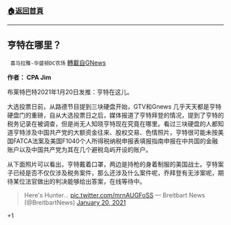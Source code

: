 ###  [:house:返回首頁](https://github.com/ourhimalayas/txt)
---

## 亨特在哪里？
` 喜马拉雅-华盛顿DC农场` [轉載自GNews](https://gnews.org/zh-hans/779392/)

**作者： CPA Jim**

布莱特巴特2021年1月20日发推：亨特在这儿。

大选投票日前，从路德节目提到三块硬盘开始，GTV和Gnews 几乎天天都是亨特硬盘门的重磅，自从大选投票日之后，媒体报道了亨特拜登的情况，提到了亨特的税务记录在被调查，但是尚无人知晓亨特现在究竟在哪里。看过三块硬盘的人都知道亨特涉及中国共产党的大额资金往来、股权交易、色情照片，亨特很可能未按美国FATCA法案及美国F1040个人所得税纳税申报表填报指南申报在中共国的金融账户以及中国共产党为其在几个避税岛屿开设的账户。

从下面照片可以看出，亨特戴着口罩，两边是持枪的身着制服的美国战士。亨特案子已经是否不仅仅涉及税务案件，那么还涉及什么案件呢，乔拜登有无涉案呢，期待某位法官做出的判决能够给出答案，在线等待中。



> Here's Hunter… [pic.twitter.com/mrnAUGFoSS](https://t.co/mrnAUGFoSS)
> — Breitbart News (@BreitbartNews) [January 20, 2021](https://twitter.com/BreitbartNews/status/1351923024858144777?ref_src=twsrc%5Etfw)



+1

